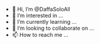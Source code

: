 - 👋 Hi, I’m @DaffaSoloAll
- 👀 I’m interested in ...
- 🌱 I’m currently learning ...
- 💞️ I’m looking to collaborate on ...
- 📫 How to reach me ...

<!---
DaffaSoloAll/DaffaSoloAll is a ✨ special ✨ repository because its `README.md` (this file) appears on your GitHub profile.
You can click the Preview link to take a look at your changes.
--->
